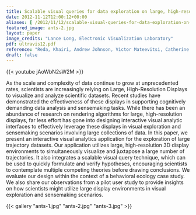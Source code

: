 ```yaml
---
title: Scalable visual queries for data exploration on large, high-resolution 3D displays
date: 2012-11-12T12:00:12+00:00
aliases: [ /2012/11/12/scalable-visual-queries-for-data-exploration-on-large-high-resolution-3d-displays/ ]
featured_image: ants-2.jpg
layout: paper
image_credits: "Lance Long, Electronic Visualization Laboratory"
pdf: ultravis12.pdf
reference: "Reda, Khairi, Andrew Johnson, Victor Mateevitsi, Catherine Offord, and Jason Leigh. \"Scalable visual queries for data exploration on large, high-resolution 3D displays.\" In 2012 SC Companion: High Performance Computing, Networking Storage and Analysis, pp. 196-205. IEEE, 2012."
draft: false
---
```

{{< youtube jAoWbN2sW2M >}}

As the scale and complexity of data continue to grow at unprecedented rates, scientists are increasingly relying on Large, High-Resolution Displays to visualize and analyze scientific datasets. Recent studies have demonstrated the effectiveness of these displays in supporting cognitively demanding data analysis and sensemaking tasks. While there has been an abundance of research on rendering algorithms for large, high-resolution displays, far less effort has gone into designing interactive visual analytic interfaces to effectively leverage these displays in visual exploration and sensemaking scenarios involving large collections of data. In this paper, we present an interactive visual analytics application for the exploration of large trajectory datasets. Our application utilizes large, high-resolution 3D display environments to simultaneously visualize and juxtapose a large number of trajectories. It also integrates a scalable visual query technique, which can be used to quickly formulate and verify hypotheses, encouraging scientists to contemplate multiple competing theories before drawing conclusions. We evaluate our design within the context of a behavioral ecology case study. We also share our observations from a pilot user study to provide insights on how scientists might utilize large display environments in visual exploration and sensemaking scenarios.

{{< gallery "ants-1.jpg" "ants-2.jpg" "ants-3.jpg" >}}

